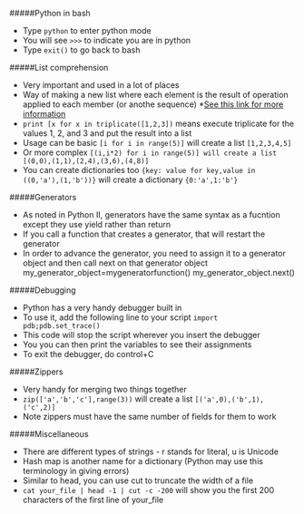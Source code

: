 #####Python in bash
* Type `python` to enter python mode
* You will see `>>>` to indicate you are in python
* Type `exit()` to go back to bash

#####List comprehension
* Very important and used in a lot of places
* Way of making a new list where each element is the result of operation applied to each member (or anothe sequence)
 *[See this link for more information](https://docs.python.org/2/tutorial/datastructures.html)
* `print [x for x in triplicate([1,2,3])` means execute triplicate for the values 1, 2, and 3 and put the result into a list
* Usage can be basic `[i for i in range(5)]` will create a list `[1,2,3,4,5]`
* Or more complex `[(i,i*2) for i in range(5)] will create a list [(0,0),(1,1),(2,4),(3,6),(4,8)]`
* You can create dictionaries too `{key: value for key,value in ((0,'a'),(1,'b'))}` will create a dictionary `{0:'a',1:'b'}`


#####Generators
* As noted in Python II, generators have the same syntax as a fucntion except they use yield rather than return
* If you call a function that creates a generator, that will restart the generator
* In order to advance the generator, you need to assign it to a generator object and then call next on that generator object
    my_generator_object=mygeneratorfunction()
    my_generator_object.next()

#####Debugging
* Python has a very handy debugger built in
* To use it, add the following line to your script `import pdb;pdb.set_trace()`
* This code will stop the script wherever you insert the debugger
* You you can then print the variables to see their assignments
* To exit the debugger, do control+C

#####Zippers
* Very handy for merging two things together
* `zip(['a','b','c'],range(3))` will create a list `[('a',0),('b',1),('c',2)]`
* Note zippers must have the same number of fields for them to work

#####Miscellaneous
* There are different types of strings - r stands for literal, u is Unicode
* Hash map is another name for a dictionary (Python may use this terminology in giving errors)
* Similar to head, you can use cut to truncate the width of a file
* `cat your_file | head -1 | cut -c -200` will show you the first 200 characters of the first line of your_file